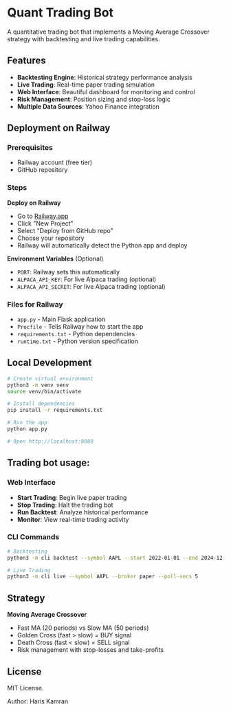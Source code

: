 # Quant Trading Bot

A quantitative trading bot that implements a Moving Average Crossover strategy with backtesting and live trading capabilities.

## Features

- **Backtesting Engine**: Historical strategy performance analysis
- **Live Trading**: Real-time paper trading simulation
- **Web Interface**: Beautiful dashboard for monitoring and control
- **Risk Management**: Position sizing and stop-loss logic
- **Multiple Data Sources**: Yahoo Finance integration

## Deployment on Railway

### Prerequisites
- Railway account (free tier)
- GitHub repository

### Steps


 **Deploy on Railway**
   - Go to [Railway.app](https://railway.app)
   - Click "New Project"
   - Select "Deploy from GitHub repo"
   - Choose your repository
   - Railway will automatically detect the Python app and deploy

 **Environment Variables** (Optional)
   - `PORT`: Railway sets this automatically
   - `ALPACA_API_KEY`: For live Alpaca trading (optional)
   - `ALPACA_API_SECRET`: For live Alpaca trading (optional)

### Files for Railway
- `app.py` - Main Flask application
- `Procfile` - Tells Railway how to start the app
- `requirements.txt` - Python dependencies
- `runtime.txt` - Python version specification

## Local Development

```bash
# Create virtual environment
python3 -m venv venv
source venv/bin/activate

# Install dependencies
pip install -r requirements.txt

# Run the app
python app.py

# Open http://localhost:8080
```

## Trading bot usage:

### Web Interface
- **Start Trading**: Begin live paper trading
- **Stop Trading**: Halt the trading bot
- **Run Backtest**: Analyze historical performance
- **Monitor**: View real-time trading activity

### CLI Commands
```bash
# Backtesting
python3 -m cli backtest --symbol AAPL --start 2022-01-01 --end 2024-12-31

# Live Trading
python3 -m cli live --symbol AAPL --broker paper --poll-secs 5
```

## Strategy

**Moving Average Crossover**
- Fast MA (20 periods) vs Slow MA (50 periods)
- Golden Cross (fast > slow) = BUY signal
- Death Cross (fast < slow) = SELL signal
- Risk management with stop-losses and take-profits


## License

MIT License.


Author:
Haris Kamran